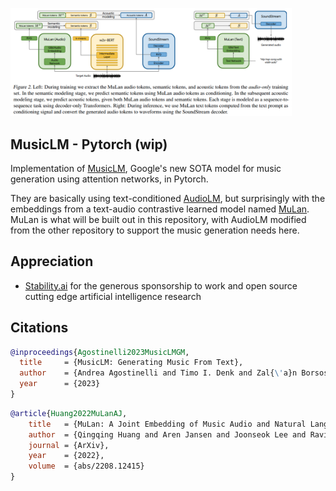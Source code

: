 <img src="./musiclm.png" width="450px"></img>

## MusicLM - Pytorch (wip)

Implementation of <a href="https://google-research.github.io/seanet/musiclm/examples/">MusicLM</a>, Google's new SOTA model for music generation using attention networks, in Pytorch.

They are basically using text-conditioned <a href="https://github.com/lucidrains/audiolm-pytorch">AudioLM</a>, but surprisingly with the embeddings from a text-audio contrastive learned model named <a href="https://arxiv.org/abs/2208.12415">MuLan</a>. MuLan is what will be built out in this repository, with AudioLM modified from the other repository to support the music generation needs here.

## Appreciation

- <a href="https://stability.ai/">Stability.ai</a> for the generous sponsorship to work and open source cutting edge artificial intelligence research

## Citations

```bibtex
@inproceedings{Agostinelli2023MusicLMGM,
  title     = {MusicLM: Generating Music From Text},
  author    = {Andrea Agostinelli and Timo I. Denk and Zal{\'a}n Borsos and Jesse Engel and Mauro Verzetti and Antoine Caillon and Qingqing Huang and Aren Jansen and Adam Roberts and Marco Tagliasacchi and Matthew Sharifi and Neil Zeghidour and C. Frank},
  year      = {2023}
}
```

```bibtex
@article{Huang2022MuLanAJ,
    title   = {MuLan: A Joint Embedding of Music Audio and Natural Language},
    author  = {Qingqing Huang and Aren Jansen and Joonseok Lee and Ravi Ganti and Judith Yue Li and Daniel P. W. Ellis},
    journal = {ArXiv},
    year    = {2022},
    volume  = {abs/2208.12415}
}
```
